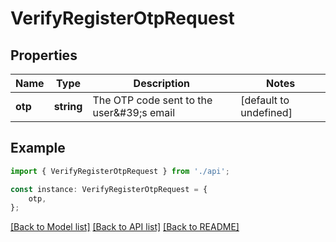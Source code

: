 # VerifyRegisterOtpRequest


## Properties

Name | Type | Description | Notes
------------ | ------------- | ------------- | -------------
**otp** | **string** | The OTP code sent to the user\&#39;s email | [default to undefined]

## Example

```typescript
import { VerifyRegisterOtpRequest } from './api';

const instance: VerifyRegisterOtpRequest = {
    otp,
};
```

[[Back to Model list]](../README.md#documentation-for-models) [[Back to API list]](../README.md#documentation-for-api-endpoints) [[Back to README]](../README.md)
